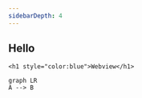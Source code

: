 ```yaml
---
sidebarDepth: 4
---
```

## Hello

``` webview
<h1 style="color:blue">Webview</h1>
```

``` mermaid
graph LR
A --> B
```
